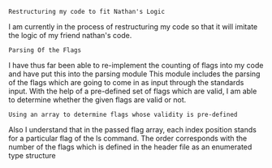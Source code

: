 

    Restructuring my code to fit Nathan's Logic
I am currently in the process of restructuring my code so that it will imitate the logic of my friend nathan's code.

    Parsing Of the Flags
I have thus far been able to re-implement the counting of flags into my code and have put this into the parsing module
This module includes the parsing of the flags which are going to come in as input through the standards input.
With the help of a pre-defined set of flags which are valid, I am able to determine whether the given flags are valid or not.

    Using an array to determine flags whose validity is pre-defined
Also I understand that in the passed flag array, each index position stands for a particular flag of the ls command.
The order corresponds with the number of the flags which is defined in the header file as an enumerated type structure